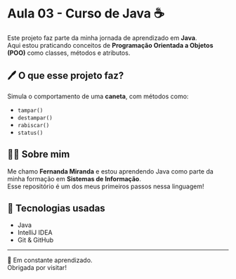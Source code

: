 # Aula 03 - Curso de Java ☕

Este projeto faz parte da minha jornada de aprendizado em **Java**.  
Aqui estou praticando conceitos de **Programação Orientada a Objetos (POO)** como classes, métodos e atributos.

## 🖊️ O que esse projeto faz?
Simula o comportamento de uma **caneta**, com métodos como:

- `tampar()`
- `destampar()`
- `rabiscar()`
- `status()`
## 👩‍💻 Sobre mim

Me chamo **Fernanda Miranda** e estou aprendendo Java como parte da minha formação em **Sistemas de Informação**.  
Esse repositório é um dos meus primeiros passos nessa linguagem!

## 🚀 Tecnologias usadas
- Java
- IntelliJ IDEA
- Git & GitHub
---

🔁 Em constante aprendizado.  
Obrigada por visitar!
